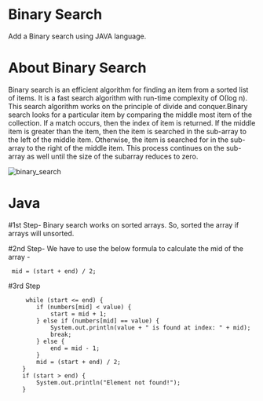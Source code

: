 # Binary Search
Add a Binary search using JAVA language.

# About Binary Search
Binary search is an efficient algorithm for finding an item from a sorted list of items. It is a fast search algorithm with run-time complexity of Ο(log n). 
This search algorithm works on the principle of divide and conquer.Binary search looks for a particular item by comparing the middle most item of the collection.
If a match occurs, then the index of item is returned. If the middle item is greater than the item, then the item is searched in the sub-array to the left of the
middle item. Otherwise, the item is searched for in the sub-array to the right of the middle item. This process continues on the sub-array as well until the size of the 
subarray reduces to zero.

![binary_search](https://user-images.githubusercontent.com/35636662/141840094-727d4504-636e-48b3-895d-8a17c94427e5.gif)
 
# Java
    
   #1st Step- 
   Binary search works on sorted arrays. So, sorted the array if arrays will unsorted.
   
   #2nd Step-
   We have to use the below formula to calculate the mid of the array -
    
     mid = (start + end) / 2;
  
   #3rd Step
   
         while (start <= end) {
            if (numbers[mid] < value) {
                start = mid + 1;
            } else if (numbers[mid] == value) {
                System.out.println(value + " is found at index: " + mid);
                break;
            } else {
                end = mid - 1;
            }
            mid = (start + end) / 2;
        }
        if (start > end) {
            System.out.println("Element not found!");
        }
      
